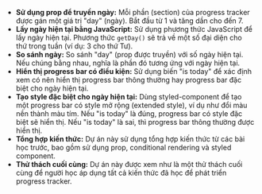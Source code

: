 *   **Sử dụng prop để truyền ngày:** Mỗi phần (section) của progress tracker được gán một giá trị "day" (ngày). Bắt đầu từ 1 và tăng dần cho đến 7.
*   **Lấy ngày hiện tại bằng JavaScript:** Sử dụng phương thức JavaScript để lấy ngày hiện tại. Phương thức `getDay()` sẽ trả về một số đại diện cho thứ trong tuần (ví dụ: 3 cho thứ Tư).
*   **So sánh ngày:** So sánh "day" (prop được truyền) với số ngày hiện tại. Nếu chúng bằng nhau, nghĩa là phần đó tương ứng với ngày hiện tại.
*   **Hiển thị progress bar có điều kiện:** Sử dụng biến "is today" để xác định xem có nên hiển thị progress bar thông thường hay progress bar đặc biệt cho ngày hiện tại.
*   **Tạo style đặc biệt cho ngày hiện tại:** Dùng styled-component để tạo một progress bar có style mở rộng (extended style), ví dụ như đổi màu nền thành màu tím. Nếu "is today" là đúng, progress bar có style đặc biệt sẽ hiển thị. Nếu "is today" là sai, thì progress bar thông thường được hiển thị.
*   **Tổng hợp kiến thức:** Dự án này sử dụng tổng hợp kiến thức từ các bài học trước, bao gồm sử dụng prop, conditional rendering và styled component.
*   **Thử thách cuối cùng:** Dự án này được xem như là một thử thách cuối cùng để người học áp dụng tất cả kiến thức đã học để phát triển progress tracker.
